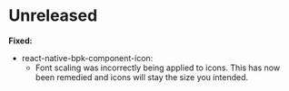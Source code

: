# Unreleased

**Fixed:**

- react-native-bpk-component-icon:
  - Font scaling was incorrectly being applied to icons. This has now been remedied and icons will stay the size you intended.
